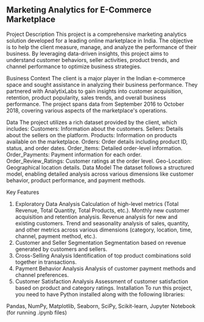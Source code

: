 ## Marketing Analytics for E-Commerce Marketplace

Project Description
This project is a comprehensive marketing analytics solution developed for a leading online marketplace in India. The objective is to help the client measure, manage, and analyze the performance of their business. By leveraging data-driven insights, this project aims to understand customer behaviors, seller activities, product trends, and channel performance to optimize business strategies.

Business Context
The client is a major player in the Indian e-commerce space and sought assistance in analyzing their business performance. They partnered with AnalytixLabs to gain insights into customer acquisition, retention, product popularity, sales trends, and overall business performance. The project spans data from September 2016 to October 2018, covering various aspects of the marketplace's operations.

Data
The project utilizes a rich dataset provided by the client, which includes:
Customers: Information about the customers.
Sellers: Details about the sellers on the platform.
Products: Information on products available on the marketplace.
Orders: Order details including product ID, status, and order dates.
Order_Items: Detailed order-level information.
Order_Payments: Payment information for each order.
Order_Review_Ratings: Customer ratings at the order level.
Geo-Location: Geographical location details.
Data Model
The dataset follows a structured model, enabling detailed analysis across various dimensions like customer behavior, product performance, and payment methods.

Key Features
1. Exploratory Data Analysis
Calculation of high-level metrics (Total Revenue, Total Quantity, Total Products, etc.).
Monthly new customer acquisition and retention analysis.
Revenue analysis for new and existing customers.
Trend and seasonality analysis of sales, quantity, and other metrics across various dimensions (category, location, time, channel, payment method, etc.).
2. Customer and Seller Segmentation
Segmentation based on revenue generated by customers and sellers.
3. Cross-Selling Analysis
Identification of top product combinations sold together in transactions.
4. Payment Behavior Analysis
Analysis of customer payment methods and channel preferences.
5. Customer Satisfaction Analysis
Assessment of customer satisfaction based on product and category ratings.
Installation
To run this project, you need to have Python installed along with the following libraries:

Pandas,
NumPy,
Matplotlib,
Seaborn,
SciPy,
Scikit-learn,
Jupyter Notebook (for running .ipynb files)
